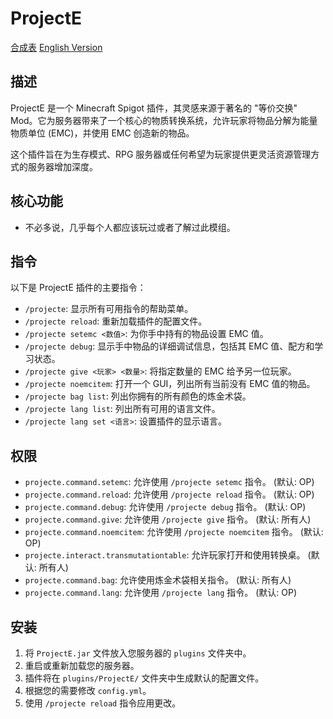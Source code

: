 # ProjectE
[合成表](./help/recipe.md)
[English Version](./help/README_en.md)

## 描述

ProjectE 是一个 Minecraft Spigot 插件，其灵感来源于著名的 "等价交换" Mod。它为服务器带来了一个核心的物质转换系统，允许玩家将物品分解为能量物质单位 (EMC)，并使用 EMC 创造新的物品。

这个插件旨在为生存模式、RPG 服务器或任何希望为玩家提供更灵活资源管理方式的服务器增加深度。

## 核心功能

 * 不必多说，几乎每个人都应该玩过或者了解过此模组。

## 指令

以下是 ProjectE 插件的主要指令：

*   `/projecte`: 显示所有可用指令的帮助菜单。
*   `/projecte reload`: 重新加载插件的配置文件。
*   `/projecte setemc <数值>`: 为你手中持有的物品设置 EMC 值。
*   `/projecte debug`: 显示手中物品的详细调试信息，包括其 EMC 值、配方和学习状态。
*   `/projecte give <玩家> <数量>`: 将指定数量的 EMC 给予另一位玩家。
*   `/projecte noemcitem`: 打开一个 GUI，列出所有当前没有 EMC 值的物品。
*   `/projecte bag list`: 列出你拥有的所有颜色的炼金术袋。
*   `/projecte lang list`: 列出所有可用的语言文件。
*   `/projecte lang set <语言>`: 设置插件的显示语言。

## 权限

*   `projecte.command.setemc`: 允许使用 `/projecte setemc` 指令。 (默认: OP)
*   `projecte.command.reload`: 允许使用 `/projecte reload` 指令。 (默认: OP)
*   `projecte.command.debug`: 允许使用 `/projecte debug` 指令。 (默认: OP)
*   `projecte.command.give`: 允许使用 `/projecte give` 指令。 (默认: 所有人)
*   `projecte.command.noemcitem`: 允许使用 `/projecte noemcitem` 指令。 (默认: OP)
*   `projecte.interact.transmutationtable`: 允许玩家打开和使用转换桌。 (默认: 所有人)
*   `projecte.command.bag`: 允许使用炼金术袋相关指令。 (默认: 所有人)
*   `projecte.command.lang`: 允许使用 `/projecte lang` 指令。 (默认: OP)

## 安装

1.  将 `ProjectE.jar` 文件放入您服务器的 `plugins` 文件夹中。
2.  重启或重新加载您的服务器。
3.  插件将在 `plugins/ProjectE/` 文件夹中生成默认的配置文件。
4.  根据您的需要修改 `config.yml`。
5.  使用 `/projecte reload` 指令应用更改。
